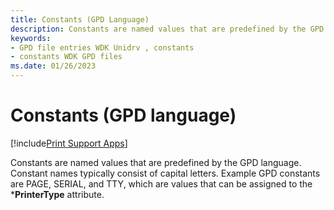 ```yaml
---
title: Constants (GPD Language)
description: Constants are named values that are predefined by the GPD language.
keywords:
- GPD file entries WDK Unidrv , constants
- constants WDK GPD files
ms.date: 01/26/2023
---
```


# Constants (GPD language)

[!include[Print Support Apps](../includes/print-support-apps.md)]

Constants are named values that are predefined by the GPD language. Constant names typically consist of capital letters. Example GPD constants are PAGE, SERIAL, and TTY, which are values that can be assigned to the \***PrinterType** attribute.
